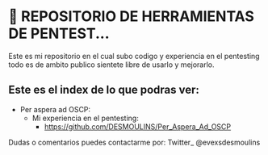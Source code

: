 # 👋 REPOSITORIO DE HERRAMIENTAS DE PENTEST...

Este es mi repositorio en el cual subo codigo y experiencia en el pentesting todo es de ambito publico sientete libre de usarlo y mejorarlo.

## Este es el index de lo que podras ver:

* Per aspera ad OSCP:
    * Mi experiencia en el pentesting:
       * https://github.com/DESMOULINS/Per_Aspera_Ad_OSCP

Dudas o comentarios puedes contactarme por:
Twitter_ @evexsdesmoulins
